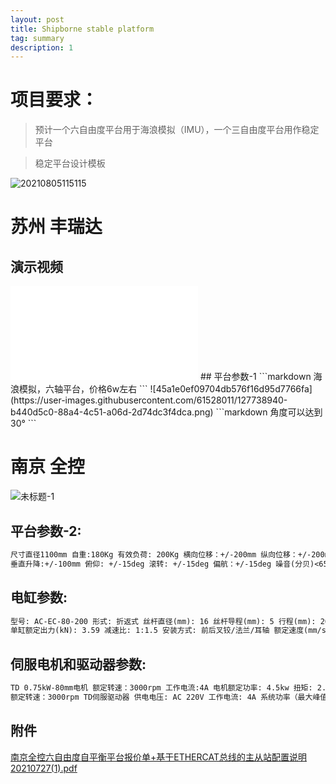 ```yaml
---
layout: post
title: Shipborne stable platform
tag: summary
description: 1
---
```


# 项目要求：
<blockquote>
预计一个六自由度平台用于海浪模拟（IMU），一个三自由度平台用作稳定平台
</blockquote>
<blockquote>
稳定平台设计模板
</blockquote>

![20210805115115](https://user-images.githubusercontent.com/61528011/128437609-dab7e223-879e-4bf8-ab78-5bff3c30e4bc.gif)

# 苏州 丰瑞达
## 演示视频
<iframe src="//player.bilibili.com/player.html?aid=419538347&bvid=BV1N3411r7zS&cid=380163692&page=1" scrolling="no" border="0" frameborder="no" framespacing="0" allowfullscreen="true"> </iframe>
## 平台参数-1
```markdown
海浪模拟，六轴平台，价格6w左右
```
![45a1e0ef09704db576f16d95d7766fa](https://user-images.githubusercontent.com/61528011/127738940-b440d5c0-88a4-4c51-a06d-2d74dc3f4dca.png)
```markdown
角度可以达到30°
```

# 南京 全控
![未标题-1](https://user-images.githubusercontent.com/61528011/127741349-559e7824-cf55-4f51-90e3-20a9b85be8c8.png)
## 平台参数-2:

```markdown
尺寸直径1100mm 自重:180Kg 有效负荷: 200Kg 横向位移：+/-200mm 纵向位移：+/-200mm
垂直升降:+/-100mm 俯仰: +/-15deg 滚转: +/-15deg 偏航：+/-15deg 噪音(分贝)<65 平均无故障工作时间(H)>5000
```

## 电缸参数:
```markdown
型号: AC-EC-80-200 形式: 折返式 丝杆直径(mm): 16 丝杆导程(mm): 5 行程(mm): 200
单缸额定出力(kN): 3.59 减速比: 1:1.5 安装方式: 前后叉铰/法兰/耳轴 额定速度(mm/sec): 166.6(连续可调) 限位开关: 2个,NPN型,常开.
```
## 伺服电机和驱动器参数:
```markdown
TD 0.75kW-80mm电机 额定转速：3000rpm 工作电流:4A 电机额定功率: 4.5kw 扭矩: 2.38N.m
额定转速：3000rpm TD伺服驱动器 供电电压: AC 220V 工作电流: 4A 系统功率（最大峰值）: 4.5kW
```
## 附件
[南京全控六自由度自平衡平台报价单+基于ETHERCAT总线的主从站配置说明20210727(1).pdf](https://github.com/yt252091221/yt252091221.github.io/files/6911168/%2B.ETHERCAT.20210727.1.pdf)
